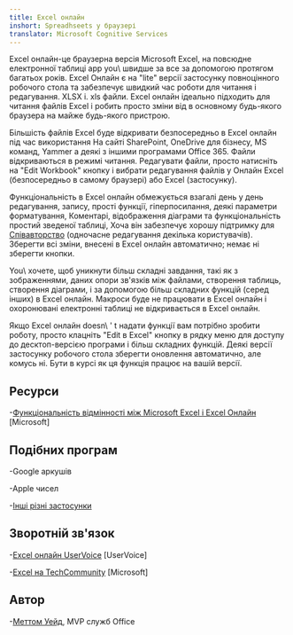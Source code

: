 ```yaml
---
title: Excel онлайн
inshort: Spreadhseets у браузері
translator: Microsoft Cognitive Services
---
```


Excel онлайн-це браузерна версія Microsoft Excel, на
повсюдне електронної таблиці app you\ швидше за все за допомогою протягом багатьох років. Excel
Онлайн є на \"lite\" версії застосунку повноцінного робочого стола та
забезпечує швидкий час роботи для читання і редагування. XLSX і. xls
файли. Excel онлайн ідеально підходить для читання файлів Excel і робить просто
зміни від в основному будь-якого браузера на майже будь-якого пристрою.

Більшість файлів Excel буде відкривати безпосередньо в Excel онлайн під час використання
На сайті SharePoint, OneDrive для бізнесу, MS команд, Yammer а деякі
з іншими програмами Office 365. Файли відкриваються в режимі читання. Редагувати файли,
просто натисніть на \"Edit Workbook\" кнопку і вибрати редагування файлів у
Онлайн Excel (безпосередньо в самому браузері) або Excel (застосунку).

Функціональність в Excel онлайн обмежується взагалі день у день
редагування, запису, прості функції, гіперпосилання, деякі параметри форматування,
Коментарі, відображення діаграми та функціональність простий зведеної таблиці,
Хоча він забезпечує хорошу підтримку для
[Співавторство](http://icsh.pt/CoAuthoring) (одночасне редагування
декілька користувачів). Зберегти всі зміни, внесені в Excel онлайн
автоматично; немає ні зберегти кнопки.

You\ хочете, щоб уникнути більш складні завдання, такі як з зображеннями, даних
опори зв'язків між файлами, створення таблиць, створення діаграми, і
за допомогою більш складних функцій (серед інших) в Excel онлайн. Макроси буде
не працювати в Excel онлайн і охоронювані електронні таблиці не відкривається в
Excel онлайн.

Якщо Excel онлайн doesn\ ' t надати функції вам потрібно зробити роботу,
просто клацніть \"Edit в Excel\" кнопку в рядку меню для доступу до
десктоп-версією програми і більш складних функцій. Деякі версії
застосунку робочого стола зберегти оновлення автоматично, але комусь ні. Бути в курсі
як ця функція працює на вашій версії.

Ресурси
---------

-[Функціональність відмінності між Microsoft Excel і Excel
    Онлайн](https://support.office.com/en-us/article/Differences-between-using-a-workbook-in-the-browser-and-in-Excel-F0DC28ED-B85D-4E1D-BE6D-5878005DB3B6)
    \[Microsoft\]

Подібних програм
--------------------

-Google аркушів

-Apple чисел

-[Інші різні
    застосунки](https://en.wikipedia.org/wiki/List_of_spreadsheet_software#Online_spreadsheets)

Зворотній зв'язок
---------

-[Excel онлайн UserVoice](https://excel.uservoice.com/forums/274580-excel-online)
    \[UserVoice\]

-[Excel на TechCommunity](https://techcommunity.microsoft.com/t5/Word/ct-p/Word)
    \[Microsoft\]

Автор
---------

-[Меттом Уейд](https://www.linkedin.com/in/thatmattwade/), MVP служб Office


